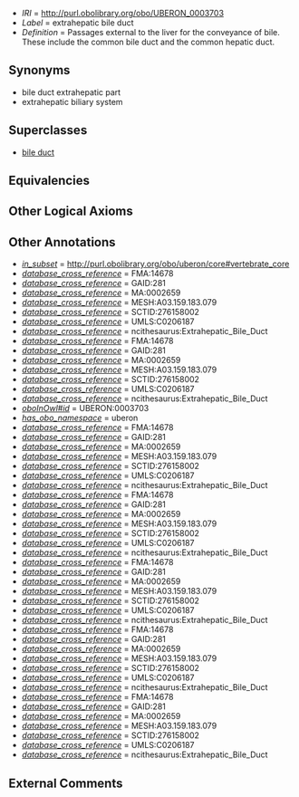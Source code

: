  * *IRI* = http://purl.obolibrary.org/obo/UBERON_0003703
 * *Label* = extrahepatic bile duct
 * *Definition* = Passages external to the liver for the conveyance of bile. These include the common bile duct and the common hepatic duct.

## Synonyms

 * bile duct extrahepatic part
 * extrahepatic biliary system

## Superclasses

 * [bile duct](../../UBERON/94/UBERON_0002394.md)

## Equivalencies


## Other Logical Axioms


## Other Annotations

 * *[in_subset](../../et/oboInOwl#inSubset.md)* = http://purl.obolibrary.org/obo/uberon/core#vertebrate_core
 * *[database_cross_reference](../../ef/oboInOwl#hasDbXref.md)* = FMA:14678
 * *[database_cross_reference](../../ef/oboInOwl#hasDbXref.md)* = GAID:281
 * *[database_cross_reference](../../ef/oboInOwl#hasDbXref.md)* = MA:0002659
 * *[database_cross_reference](../../ef/oboInOwl#hasDbXref.md)* = MESH:A03.159.183.079
 * *[database_cross_reference](../../ef/oboInOwl#hasDbXref.md)* = SCTID:276158002
 * *[database_cross_reference](../../ef/oboInOwl#hasDbXref.md)* = UMLS:C0206187
 * *[database_cross_reference](../../ef/oboInOwl#hasDbXref.md)* = ncithesaurus:Extrahepatic_Bile_Duct
 * *[database_cross_reference](../../ef/oboInOwl#hasDbXref.md)* = FMA:14678
 * *[database_cross_reference](../../ef/oboInOwl#hasDbXref.md)* = GAID:281
 * *[database_cross_reference](../../ef/oboInOwl#hasDbXref.md)* = MA:0002659
 * *[database_cross_reference](../../ef/oboInOwl#hasDbXref.md)* = MESH:A03.159.183.079
 * *[database_cross_reference](../../ef/oboInOwl#hasDbXref.md)* = SCTID:276158002
 * *[database_cross_reference](../../ef/oboInOwl#hasDbXref.md)* = UMLS:C0206187
 * *[database_cross_reference](../../ef/oboInOwl#hasDbXref.md)* = ncithesaurus:Extrahepatic_Bile_Duct
 * *[oboInOwl#id](../../id/oboInOwl#id.md)* = UBERON:0003703
 * *[has_obo_namespace](../../ce/oboInOwl#hasOBONamespace.md)* = uberon
 * *[database_cross_reference](../../ef/oboInOwl#hasDbXref.md)* = FMA:14678
 * *[database_cross_reference](../../ef/oboInOwl#hasDbXref.md)* = GAID:281
 * *[database_cross_reference](../../ef/oboInOwl#hasDbXref.md)* = MA:0002659
 * *[database_cross_reference](../../ef/oboInOwl#hasDbXref.md)* = MESH:A03.159.183.079
 * *[database_cross_reference](../../ef/oboInOwl#hasDbXref.md)* = SCTID:276158002
 * *[database_cross_reference](../../ef/oboInOwl#hasDbXref.md)* = UMLS:C0206187
 * *[database_cross_reference](../../ef/oboInOwl#hasDbXref.md)* = ncithesaurus:Extrahepatic_Bile_Duct
 * *[database_cross_reference](../../ef/oboInOwl#hasDbXref.md)* = FMA:14678
 * *[database_cross_reference](../../ef/oboInOwl#hasDbXref.md)* = GAID:281
 * *[database_cross_reference](../../ef/oboInOwl#hasDbXref.md)* = MA:0002659
 * *[database_cross_reference](../../ef/oboInOwl#hasDbXref.md)* = MESH:A03.159.183.079
 * *[database_cross_reference](../../ef/oboInOwl#hasDbXref.md)* = SCTID:276158002
 * *[database_cross_reference](../../ef/oboInOwl#hasDbXref.md)* = UMLS:C0206187
 * *[database_cross_reference](../../ef/oboInOwl#hasDbXref.md)* = ncithesaurus:Extrahepatic_Bile_Duct
 * *[database_cross_reference](../../ef/oboInOwl#hasDbXref.md)* = FMA:14678
 * *[database_cross_reference](../../ef/oboInOwl#hasDbXref.md)* = GAID:281
 * *[database_cross_reference](../../ef/oboInOwl#hasDbXref.md)* = MA:0002659
 * *[database_cross_reference](../../ef/oboInOwl#hasDbXref.md)* = MESH:A03.159.183.079
 * *[database_cross_reference](../../ef/oboInOwl#hasDbXref.md)* = SCTID:276158002
 * *[database_cross_reference](../../ef/oboInOwl#hasDbXref.md)* = UMLS:C0206187
 * *[database_cross_reference](../../ef/oboInOwl#hasDbXref.md)* = ncithesaurus:Extrahepatic_Bile_Duct
 * *[database_cross_reference](../../ef/oboInOwl#hasDbXref.md)* = FMA:14678
 * *[database_cross_reference](../../ef/oboInOwl#hasDbXref.md)* = GAID:281
 * *[database_cross_reference](../../ef/oboInOwl#hasDbXref.md)* = MA:0002659
 * *[database_cross_reference](../../ef/oboInOwl#hasDbXref.md)* = MESH:A03.159.183.079
 * *[database_cross_reference](../../ef/oboInOwl#hasDbXref.md)* = SCTID:276158002
 * *[database_cross_reference](../../ef/oboInOwl#hasDbXref.md)* = UMLS:C0206187
 * *[database_cross_reference](../../ef/oboInOwl#hasDbXref.md)* = ncithesaurus:Extrahepatic_Bile_Duct
 * *[database_cross_reference](../../ef/oboInOwl#hasDbXref.md)* = FMA:14678
 * *[database_cross_reference](../../ef/oboInOwl#hasDbXref.md)* = GAID:281
 * *[database_cross_reference](../../ef/oboInOwl#hasDbXref.md)* = MA:0002659
 * *[database_cross_reference](../../ef/oboInOwl#hasDbXref.md)* = MESH:A03.159.183.079
 * *[database_cross_reference](../../ef/oboInOwl#hasDbXref.md)* = SCTID:276158002
 * *[database_cross_reference](../../ef/oboInOwl#hasDbXref.md)* = UMLS:C0206187
 * *[database_cross_reference](../../ef/oboInOwl#hasDbXref.md)* = ncithesaurus:Extrahepatic_Bile_Duct

## External Comments

